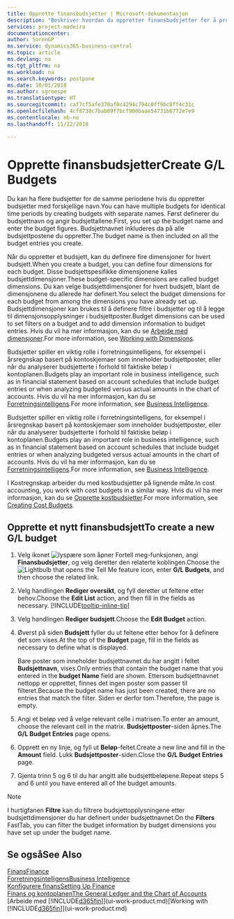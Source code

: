 ```yaml
---
title: Opprette finansbudsjetter | Microsoft-dokumentasjon
description: "Beskriver hvordan du oppretter finansbudsjetter for å prognostisere ulike økonomiske aktiviteter og tilordne dimensjoner for forretningsanalyseformål."
services: project-madeira
documentationcenter: 
author: SorenGP
ms.service: dynamics365-business-central
ms.topic: article
ms.devlang: na
ms.tgt_pltfrm: na
ms.workload: na
ms.search.keywords: postpone
ms.date: 10/01/2018
ms.author: sgroespe
ms.translationtype: HT
ms.sourcegitcommit: caf7cf5afe370af0c4294c794c0ff9bc8ff4c31c
ms.openlocfilehash: 4cf8738c7bab09f7bcf900baae54731b6772e7e9
ms.contentlocale: nb-no
ms.lasthandoff: 11/22/2018

---
```

# <a name="create-gl-budgets"></a><span data-ttu-id="d9472-103">Opprette finansbudsjetter</span><span class="sxs-lookup"><span data-stu-id="d9472-103">Create G/L Budgets</span></span>
<span data-ttu-id="d9472-104">Du kan ha flere budsjetter for de samme periodene hvis du oppretter budsjetter med forskjellige navn.</span><span class="sxs-lookup"><span data-stu-id="d9472-104">You can have multiple budgets for identical time periods by creating budgets with separate names.</span></span> <span data-ttu-id="d9472-105">Først definerer du budsjettnavn og angir budsjettallene.</span><span class="sxs-lookup"><span data-stu-id="d9472-105">First, you set up the budget name and enter the budget figures.</span></span> <span data-ttu-id="d9472-106">Budsjettnavnet inkluderes da på alle budsjettpostene du oppretter.</span><span class="sxs-lookup"><span data-stu-id="d9472-106">The budget name is then included on all the budget entries you create.</span></span>  

 <span data-ttu-id="d9472-107">Når du oppretter et budsjett, kan du definere fire dimensjoner for hvert budsjett.</span><span class="sxs-lookup"><span data-stu-id="d9472-107">When you create a budget, you can define four dimensions for each budget.</span></span> <span data-ttu-id="d9472-108">Disse budsjettspesifikke dimensjonene kalles budsjettdimensjoner.</span><span class="sxs-lookup"><span data-stu-id="d9472-108">These budget-specific dimensions are called budget dimensions.</span></span> <span data-ttu-id="d9472-109">Du kan velge budsjettdimensjoner for hvert budsjett, blant de dimensjonene du allerede har definert.</span><span class="sxs-lookup"><span data-stu-id="d9472-109">You select the budget dimensions for each budget from among the dimensions you have already set up.</span></span> <span data-ttu-id="d9472-110">Budsjettdimensjoner kan brukes til å definere filtre i budsjetter og til å legge til dimensjonsopplysninger i budsjettposter.</span><span class="sxs-lookup"><span data-stu-id="d9472-110">Budget dimensions can be used to set filters on a budget and to add dimension information to budget entries.</span></span> <span data-ttu-id="d9472-111">Hvis du vil ha mer informasjon, kan du se [Arbeide med dimensjoner](finance-dimensions.md).</span><span class="sxs-lookup"><span data-stu-id="d9472-111">For more information, see [Working with Dimensions](finance-dimensions.md).</span></span>

 <span data-ttu-id="d9472-112">Budsjetter spiller en viktig rolle i forretningsintelligens, for eksempel i årsregnskap basert på kontoskjemaer som inneholder budsjettposter, eller når du analyserer budsjetterte i forhold til faktiske beløp i kontoplanen.</span><span class="sxs-lookup"><span data-stu-id="d9472-112">Budgets play an important role in business intelligence, such as in financial statement based on account schedules that include budget entries or when analyzing budgeted versus actual amounts in the chart of accounts.</span></span> <span data-ttu-id="d9472-113">Hvis du vil ha mer informasjon, kan du se [Forretningsintelligens](bi.md).</span><span class="sxs-lookup"><span data-stu-id="d9472-113">For more information, see [Business Intelligence](bi.md).</span></span>

 <span data-ttu-id="d9472-114">Budsjetter spiller en viktig rolle i forretningsintelligens, for eksempel i årsregnskap basert på kontoskjemaer som inneholder budsjettposter, eller når du analyserer budsjetterte i forhold til faktiske beløp i kontoplanen.</span><span class="sxs-lookup"><span data-stu-id="d9472-114">Budgets play an important role in business intelligence, such as in financial statement based on account schedules that include budget entries or when analyzing budgeted versus actual amounts in the chart of accounts.</span></span> <span data-ttu-id="d9472-115">Hvis du vil ha mer informasjon, kan du se [Forretningsintelligens](bi.md).</span><span class="sxs-lookup"><span data-stu-id="d9472-115">For more information, see [Business Intelligence](bi.md).</span></span>

<span data-ttu-id="d9472-116">I Kostregnskap arbeider du med kostbudsjetter på lignende måte.</span><span class="sxs-lookup"><span data-stu-id="d9472-116">In cost accounting, you work with cost budgets in a similar way.</span></span> <span data-ttu-id="d9472-117">Hvis du vil ha mer informasjon, kan du se [Opprette kostbudsjetter](finance-create-cost-budgets.md).</span><span class="sxs-lookup"><span data-stu-id="d9472-117">For more information, see [Creating Cost Budgets](finance-create-cost-budgets.md).</span></span>    

## <a name="to-create-a-new-gl-budget"></a><span data-ttu-id="d9472-118">Opprette et nytt finansbudsjett</span><span class="sxs-lookup"><span data-stu-id="d9472-118">To create a new G/L budget</span></span>  
1. <span data-ttu-id="d9472-119">Velg ikonet ![lyspære som åpner Fortell meg-funksjonen](media/ui-search/search_small.png "Fortell hva du vil gjøre"), angi **Finansbudsjetter**, og velg deretter den relaterte koblingen.</span><span class="sxs-lookup"><span data-stu-id="d9472-119">Choose the ![Lightbulb that opens the Tell Me feature](media/ui-search/search_small.png "Tell me what you want to do") icon, enter **G/L Budgets**, and then choose the related link.</span></span>  
2. <span data-ttu-id="d9472-120">Velg handlingen **Rediger oversikt**, og fyll deretter ut feltene etter behov.</span><span class="sxs-lookup"><span data-stu-id="d9472-120">Choose the **Edit List** action, and then fill in the fields as necessary.</span></span> [!INCLUDE[tooltip-inline-tip](includes/tooltip-inline-tip_md.md)]  
3. <span data-ttu-id="d9472-121">Velg handlingen **Rediger budsjett**.</span><span class="sxs-lookup"><span data-stu-id="d9472-121">Choose the **Edit Budget** action.</span></span>
4. <span data-ttu-id="d9472-122">Øverst på siden **Budsjett** fyller du ut feltene etter behov for å definere det som vises.</span><span class="sxs-lookup"><span data-stu-id="d9472-122">At the top of the **Budget** page, fill in the fields as necessary to define what is displayed.</span></span>  

    <span data-ttu-id="d9472-123">Bare poster som inneholder budsjettnavnet du har angitt i feltet **Budsjettnavn**, vises.</span><span class="sxs-lookup"><span data-stu-id="d9472-123">Only entries that contain the budget name that you entered in the **budget Name** field are shown.</span></span> <span data-ttu-id="d9472-124">Ettersom budsjettnavnet nettopp er opprettet, finnes det ingen poster som passer til filteret.</span><span class="sxs-lookup"><span data-stu-id="d9472-124">Because the budget name has just been created, there are no entries that match the filter.</span></span> <span data-ttu-id="d9472-125">Siden er derfor tom.</span><span class="sxs-lookup"><span data-stu-id="d9472-125">Therefore, the page is empty.</span></span>  
5. <span data-ttu-id="d9472-126">Angi et beløp ved å velge relevant celle i matrisen.</span><span class="sxs-lookup"><span data-stu-id="d9472-126">To enter an amount, choose the relevant cell in the matrix.</span></span> <span data-ttu-id="d9472-127">**Budsjettposter**-siden åpnes.</span><span class="sxs-lookup"><span data-stu-id="d9472-127">The **G/L Budget Entries** page opens.</span></span>  
6. <span data-ttu-id="d9472-128">Opprett en ny linje, og fyll ut **Beløp**-feltet.</span><span class="sxs-lookup"><span data-stu-id="d9472-128">Create a new line and fill in the **Amount** field.</span></span> <span data-ttu-id="d9472-129">Lukk **Budsjettposter**-siden.</span><span class="sxs-lookup"><span data-stu-id="d9472-129">Close the **G/L Budget Entries** page.</span></span>  
7. <span data-ttu-id="d9472-130">Gjenta trinn 5 og 6 til du har angitt alle budsjettbeløpene.</span><span class="sxs-lookup"><span data-stu-id="d9472-130">Repeat steps 5 and 6 until you have entered all of the budget amounts.</span></span>  

> [!NOTE]  
>  <span data-ttu-id="d9472-131">I hurtigfanen **Filtre** kan du filtrere budsjettopplysningene etter budsjettdimensjoner du har definert under budsjettnavnet.</span><span class="sxs-lookup"><span data-stu-id="d9472-131">On the **Filters** FastTab, you can filter the budget information by budget dimensions you have set up under the budget name.</span></span>   

## <a name="see-also"></a><span data-ttu-id="d9472-132">Se også</span><span class="sxs-lookup"><span data-stu-id="d9472-132">See Also</span></span>
[<span data-ttu-id="d9472-133">Finans</span><span class="sxs-lookup"><span data-stu-id="d9472-133">Finance</span></span>](finance.md)  
[<span data-ttu-id="d9472-134">Forretningsintelligens</span><span class="sxs-lookup"><span data-stu-id="d9472-134">Business Intelligence</span></span>](bi.md)  
[<span data-ttu-id="d9472-135">Konfigurere finans</span><span class="sxs-lookup"><span data-stu-id="d9472-135">Setting Up Finance</span></span>](finance-setup-finance.md)  
[<span data-ttu-id="d9472-136">Finans og kontoplanen</span><span class="sxs-lookup"><span data-stu-id="d9472-136">The General Ledger and the Chart of Accounts</span></span>](finance-general-ledger.md)  
<span data-ttu-id="d9472-137">[Arbeide med [!INCLUDE[d365fin](includes/d365fin_md.md)]](ui-work-product.md)</span><span class="sxs-lookup"><span data-stu-id="d9472-137">[Working with [!INCLUDE[d365fin](includes/d365fin_md.md)]](ui-work-product.md)</span></span>  

